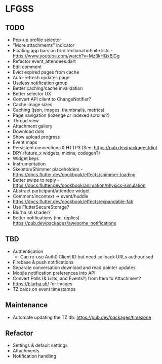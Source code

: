 # LFGSS

## TODO

- Pop-up profile selector
- "More attachments" indicator
- Floating app bars on bi-directional infinite lists - https://www.youtube.com/watch?v=Mz3kHQxBjGg
- Refactor event_attendees.dart
- Edit comment
- Evict expired pages from cache
- Auto-refresh updates page
- Useless notification group
- Better caching/cache invalidation
- Better selector UX
- Convert API client to ChangeNotifier?
- Cache image sizes
- Caching (json, images, thumbnails, metrics)
- Page navigation (lozenge or indexed scroller?)
- Thread view
- Attachment gallery
- Download dots
- Show upload progress
- Event maps
- Persistent connections & HTTP3 (See: https://pub.dev/packages/dio)
- DRY (future_x widgets, mixins, codegen?)
- Widget keys
- Instrumentation
- Skeleton/Shimmer placeholders - https://docs.flutter.dev/cookbook/effects/shimmer-loading
- Better swipe to reply - https://docs.flutter.dev/cookbook/animation/physics-simulation
- Abstract participant/attendee widget
- Comment/incontext -> event/huddle
- https://docs.flutter.dev/cookbook/effects/expandable-fab
- Use FlutterSecureStorage?
- Blurha.sh shader?
- Better notifications (inc. replies) - https://pub.dev/packages/awesome_notifications

## TBD

- Authentication
  - Can re-use Auth0 Client ID but need callback URLs authourised
- Firebase & push notifications
- Separate conversation download and read pointer updates
- Mobile notification preferences into API
- Convert Polls (& Lists, and Events?) from Item to Attachment?
- https://blurha.sh/ for images
- TZ calcs on event timestamps

## Maintenance

- Automate updating the TZ db: https://pub.dev/packages/timezone

## Refactor

- Settings & default settings
- Attachments
- Notification handling
